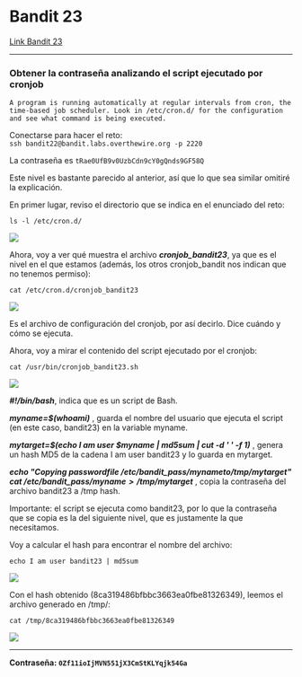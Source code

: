 # Bandit 23

[Link Bandit 23](https://overthewire.org/wargames/bandit/bandit23.html)

---

### Obtener la contraseña analizando el script ejecutado por cronjob

```A program is running automatically at regular intervals from cron, the time-based job scheduler. Look in /etc/cron.d/ for the configuration and see what command is being executed.```

Conectarse para hacer el reto:  
```ssh bandit22@bandit.labs.overthewire.org -p 2220```

La contraseña es ```tRae0UfB9v0UzbCdn9cY0gQnds9GF58Q```

Este nivel es bastante parecido al anterior, así que lo que sea similar omitiré la explicación.

En primer lugar, reviso el directorio que se indica en el enunciado del reto:

```ls -l /etc/cron.d/```

![](images/Bandit23/2025-07-16-01-20-04.png)

Ahora, voy a ver qué muestra el archivo ***cronjob_bandit23***, ya que es el nivel en el que estamos (además, los otros cronjob_bandit nos indican que no tenemos permiso):

```cat /etc/cron.d/cronjob_bandit23```

![](images/Bandit23/2025-07-16-01-21-02.png)

Es el archivo de configuración del cronjob, por así decirlo. Dice cuándo y cómo se ejecuta.

Ahora, voy a mirar el contenido del script ejecutado por el cronjob:

```cat /usr/bin/cronjob_bandit23.sh```

![](images/Bandit23/2025-07-16-01-22-57.png)

***#!/bin/bash***, indica que es un script de Bash.

***myname=$(whoami)*** , guarda el nombre del usuario que ejecuta el script (en este caso, bandit23) en la variable myname.

***mytarget=$(echo I am user $myname | md5sum | cut -d ' ' -f 1)*** , genera un hash MD5 de la cadena I am user bandit23 y lo guarda en mytarget.

***echo "Copying passwordfile /etc/bandit_pass/$myname to /tmp/$mytarget" cat /etc/bandit_pass/$myname > /tmp/$mytarget*** , copia la contraseña del archivo bandit23 a /tmp hash.

Importante: el script se ejecuta como bandit23, por lo que la contraseña que se copia es la del siguiente nivel, que es justamente la que necesitamos.

Voy a calcular el hash para encontrar el nombre del archivo:

```echo I am user bandit23 | md5sum```

![](images/Bandit23/2025-07-16-01-30-29.png)

Con el hash obtenido (8ca319486bfbbc3663ea0fbe81326349), leemos el archivo generado en /tmp/:

```cat /tmp/8ca319486bfbbc3663ea0fbe81326349```

![](images/Bandit23/2025-07-16-01-32-53.png)

---

**Contraseña: ```0Zf11ioIjMVN551jX3CmStKLYqjk54Ga```**